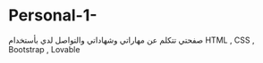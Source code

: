# Personal-1-
صفحتي تتكلم عن مهاراتي وشهاداتي والتواصل لدي بأستخدام HTML , CSS , Bootstrap , Lovable 
